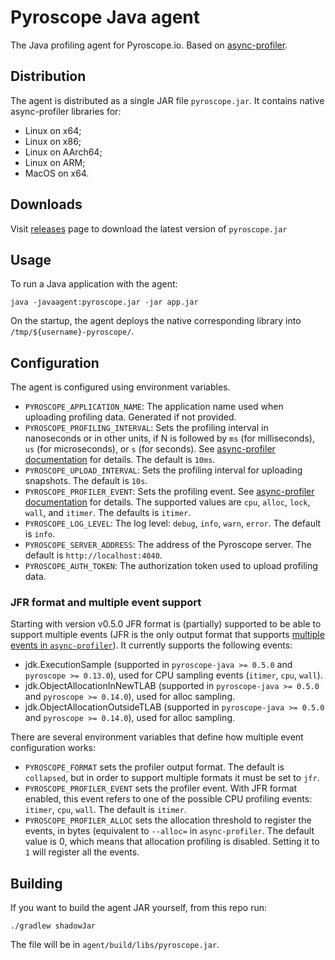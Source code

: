 # Pyroscope Java agent

The Java profiling agent for Pyroscope.io. Based on [async-profiler](https://github.com/jvm-profiling-tools/async-profiler).

## Distribution

The agent is distributed as a single JAR file `pyroscope.jar`. It contains native async-profiler libraries for:
- Linux on x64;
- Linux on x86;
- Linux on AArch64;
- Linux on ARM;
- MacOS on x64.

## Downloads

Visit [releases](https://github.com/pyroscope-io/pyroscope-java/releases) page to download the latest version of `pyroscope.jar`

## Usage

To run a Java application with the agent:
```shell
java -javaagent:pyroscope.jar -jar app.jar
```

On the startup, the agent deploys the native corresponding library into `/tmp/${username}-pyroscope/`.

## Configuration

The agent is configured using environment variables.

- `PYROSCOPE_APPLICATION_NAME`: The application name used when uploading profiling data. Generated if not provided.
- `PYROSCOPE_PROFILING_INTERVAL`: Sets the profiling interval in nanoseconds or in other units, if N is followed by `ms` (for milliseconds), `us` (for microseconds), or `s` (for seconds). See [async-profiler documentation](https://github.com/jvm-profiling-tools/async-profiler) for details. The default is `10ms`.
- `PYROSCOPE_UPLOAD_INTERVAL`: Sets the profiling interval for uploading snapshots. The default is `10s`.
- `PYROSCOPE_PROFILER_EVENT`: Sets the profiling event. See [async-profiler documentation](https://github.com/jvm-profiling-tools/async-profiler) for details. The supported values are `cpu`, `alloc`, `lock`, `wall`, and `itimer`. The defaults is `itimer`.
- `PYROSCOPE_LOG_LEVEL`: The log level: `debug`, `info`, `warn`, `error`. The default is `info`.
- `PYROSCOPE_SERVER_ADDRESS`: The address of the Pyroscope server. The default is `http://localhost:4040`.
- `PYROSCOPE_AUTH_TOKEN`: The authorization token used to upload profiling data.

### JFR format and multiple event support

Starting with version v0.5.0 JFR format is (partially) supported to be able to support multiple events (JFR is the only output format that supports [multiple events in `async-profiler`](https://github.com/jvm-profiling-tools/async-profiler#multiple-events)).
It currently supports the following events:
- jdk.ExecutionSample (supported in `pyroscope-java >= 0.5.0` and `pyroscope >= 0.13.0`), used for CPU sampling events (`itimer`, `cpu`, `wall`).
- jdk.ObjectAllocationInNewTLAB (supported in `pyroscope-java >= 0.5.0` and `pyroscope >= 0.14.0`), used for alloc sampling.
- jdk.ObjectAllocationOutsideTLAB (supported in `pyroscope-java >= 0.5.0` and `pyroscope >= 0.14.0`), used for alloc sampling.

There are several environment variables that define how multiple event configuration works:

- `PYROSCOPE_FORMAT` sets the profiler output format. The default is `collapsed`, but in order to support multiple formats it must be set to `jfr`.
- `PYROSCOPE_PROFILER_EVENT` sets the profiler event. With JFR format enabled, this event refers to one of the possible CPU profiling events: `itimer`, `cpu`, `wall`. The default is `itimer`.
- `PYROSCOPE_PROFILER_ALLOC` sets the allocation threshold to register the events, in bytes (equivalent to `--alloc=` in `async-profiler`. The default value is 0, which means that allocation profiling is disabled. Setting it to `1` will register all the events.

## Building

If you want to build the agent JAR yourself, from this repo run:

```shell
./gradlew shadowJar
```

The file will be in `agent/build/libs/pyroscope.jar`.
